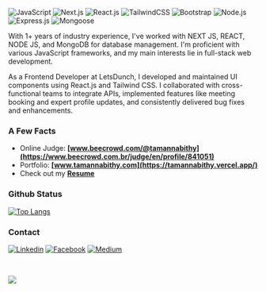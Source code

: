 ![JavaScript](https://img.shields.io/badge/JavaScript-F7DF1E?style=for-the-badge&logo=javascript&logoColor=black)
![Next.js](https://img.shields.io/badge/Next.js-000000?style=for-the-badge&logo=nextdotjs&logoColor=white)
![React.js](https://img.shields.io/badge/React.Js-23272F?logo=react&logoColor=149ECA&style=for-the-badge)
![TailwindCSS](https://img.shields.io/badge/Tailwind_CSS-07B0CE?style=for-the-badge&logo=tailwind-css&logoColor=white)
![Bootstrap](https://img.shields.io/badge/Bootstrap-563D7C?style=for-the-badge&logo=bootstrap&logoColor=white)
![Node.js](https://img.shields.io/badge/Node.js-43853D?style=for-the-badge&logo=node.js&logoColor=white)
![Express.js](https://img.shields.io/badge/Express.js-292929?logo=express&logoColor=white&style=for-the-badge)
![Mongoose](https://img.shields.io/badge/Mongoose-yellowgreen?style=for-the-badge)

With 1+ years of industry experience, I've worked with NEXT JS, REACT, NODE JS, and MongoDB for database management. I'm proficient with various JavaScript frameworks, and my main interests lie in full-stack web development.

As a Frontend Developer at LetsDunch, I developed and maintained UI components using React.js and Tailwind CSS. I collaborated with cross-functional teams to integrate APIs, implemented features like meeting booking and expert profile updates, and consistently delivered bug fixes and enhancements.

### A Few Facts

- Online Judge: **[www.beecrowd.com/@tamannabithy](https://www.beecrowd.com.br/judge/en/profile/841051)**
- Portfolio: **[www.tamannabithy.com](https://tamannabithy.vercel.app/)**
- Check out my **[Resume](https://drive.google.com/file/d/1GUniI5rvLcs6g2Sbc-0Q9FjsIIP-aHIh/view?usp=sharing)**

### Github Status

[![Top Langs](https://github-readme-stats.vercel.app/api/top-langs/?username=tamannaBithy&layout=compact&theme=transparent&bg_color=1c1917&hide_border=true&text_color=ffffff&title_color=ffffff)](https://github.com/tamannaBithy/tamannaBithy)

### Contact

[![Linkedin](https://img.shields.io/badge/LinkedIn-0077B5?style=for-the-badge&logo=linkedin&logoColor=white)](https://www.linkedin.com/in/tamanna-akter)
[![Facebook](https://img.shields.io/badge/Facebook-1877F2?style=for-the-badge&logo=facebook&logoColor=white)](https://www.facebook.com/tamannaBithy14)
[![Medium](https://img.shields.io/badge/Medium-black?style=for-the-badge&logo=medium&logoColor=white)](https://medium.com/@bimurto.bithy14)

<br/>
<!-- GitHub Profile Views Counter -->

![](https://komarev.com/ghpvc/?username=tamannaBithy)

